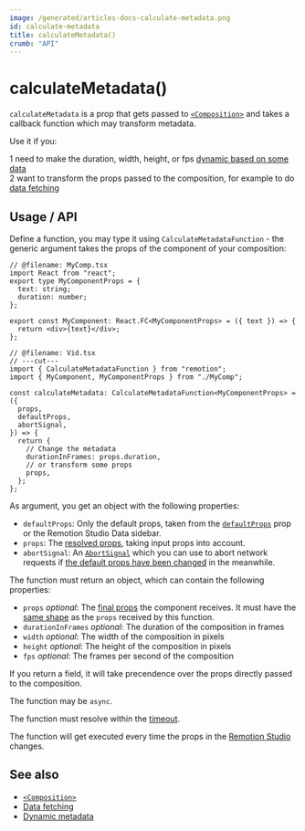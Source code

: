 ```yaml
---
image: /generated/articles-docs-calculate-metadata.png
id: calculate-metadata
title: calculateMetadata()
crumb: "API"
---
```


# calculateMetadata()<AvailableFrom v="4.0.0" />

`calculateMetadata` is a prop that gets passed to [`<Composition>`](/docs/composition) and takes a callback function which may transform metadata.

Use it if you:

<Step>1</Step> need to make the duration, width, height, or fps <a href="/docs/dynamic-metadata">dynamic based on some data</a><br/>
<Step>2</Step> want to transform the props passed to the composition, for example to do <a href="/docs/data-fetching">data fetching</a>

## Usage / API

Define a function, you may type it using `CalculateMetadataFunction` - the generic argument takes the props of the component of your composition:

```tsx twoslash title="src/Root.tsx"
// @filename: MyComp.tsx
import React from "react";
export type MyComponentProps = {
  text: string;
  duration: number;
};

export const MyComponent: React.FC<MyComponentProps> = ({ text }) => {
  return <div>{text}</div>;
};

// @filename: Vid.tsx
// ---cut---
import { CalculateMetadataFunction } from "remotion";
import { MyComponent, MyComponentProps } from "./MyComp";

const calculateMetadata: CalculateMetadataFunction<MyComponentProps> = ({
  props,
  defaultProps,
  abortSignal,
}) => {
  return {
    // Change the metadata
    durationInFrames: props.duration,
    // or transform some props
    props,
  };
};
```

As argument, you get an object with the following properties:

- `defaultProps`: Only the default props, taken from the [`defaultProps`](/docs/composition#defaultprops) prop or the Remotion Studio Data sidebar.
- `props`: The [resolved props](/docs/props-resolution), taking input props into account.
- `abortSignal`: An [`AbortSignal`](https://developer.mozilla.org/en-US/docs/Web/API/AbortSignal) which you can use to abort network requests if [the default props have been changed](/docs/data-fetching#aborting-stale-requests) in the meanwhile.

The function must return an object, which can contain the following properties:

- `props` _optional_: The [final props](/docs/props-resolution) the component receives. It must have the [same shape](/docs/data-fetching#usage) as the `props` received by this function.
- `durationInFrames` _optional_: The duration of the composition in frames
- `width` _optional_: The width of the composition in pixels
- `height` _optional_: The height of the composition in pixels
- `fps` _optional_: The frames per second of the composition

If you return a field, it will take precendence over the props directly passed to the composition.

The function may be `async`.

The function must resolve within the [timeout](/docs/delay-render#timeout).

The function will get executed every time the props in the [Remotion Studio](/docs/visual-editing) changes.

## See also

- [`<Composition>`](/docs/composition)
- [Data fetching](/docs/data-fetching)
- [Dynamic metadata](/docs/dynamic-metadata)
